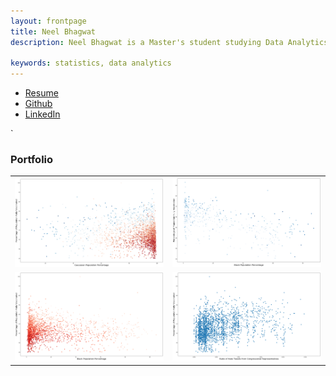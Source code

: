 ```yaml
---
layout: frontpage
title: Neel Bhagwat
description: Neel Bhagwat is a Master's student studying Data Analytics at the George Washington University. He hopes to use his interests and work to fuel advocacy for the public good and hold governments accountable to meeting the needs of constituents. 

keywords: statistics, data analytics
---
```


<div class="navbar">
  <div class="navbar-inner">
      <ul class="nav">
          <li><a href="{{ BASE_PATH }}/assets/Neel_Bhagwat_Resume.pdf">Resume</a></li>
          <li><a href="https://github.com/bhagwatn2021">Github</a></li>
          <li><a href="https://www.linkedin.com/in/neel-b-96bb69128/">LinkedIn</a></li>
      </ul>
  </div>
</div>`

### <a name="Portfolio"></a>Portfolio

<table class="wide">
<tr>
  <td class="left">
        <img src="assets/publpics/White-vaccinations.png" alt="R/qtlcharts example" title="COVID vaccination rate vs. white population per county"/>
  </td>
  <td class="right">
        <img src="assets/publpics/Black-vaccinations-scatter-Democratic.png" alt="Tian et
        al. (2016) Fig 4" title="COVID vaccination rate vs. white population per county in Democratic-leaning counties"/>
  </td>
</tr>
<tr>
  <td class="left">
   <img src="assets/publpics/Black-vaccinations-scatter-GOP.png" alt="Tian et
        al. (2016) Fig 4" title="COVID vaccination rate vs. white population per county in GOP-leaning counties"/>
  </td>
  <td class="right">
   <img src="assets/publpics/Hate-tweets-congress-vaccinations.png" alt="Tian et al. (2015) Fig 4" title="Hate crimes versus vaccination rates by county"/>
  </td>
</tr>
</table>
